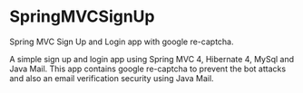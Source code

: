 # SpringMVCSignUp
Spring MVC Sign Up and Login app with google re-captcha.

A simple sign up and login app using Spring MVC 4, Hibernate 4, MySql and Java Mail. This app contains google re-captcha to prevent the bot attacks and also an email verification security using Java Mail.
